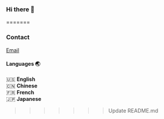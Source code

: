### Hi there 👋

<!--
**Xrhoys/Xrhoys** is a ✨ _special_ ✨ repository because its `README.md` (this file) appears on your GitHub profile.

<<<<<<< 7561dca225be1209f014986ad8197aedac4dc2f2
Here are some ideas to get you started:

- 🔭 I’m currently working on ...
- 🌱 I’m currently learning ...
- 👯 I’m looking to collaborate on ...
- 🤔 I’m looking for help with ...
- 💬 Ask me about ...
- 📫 How to reach me: ...
- 😄 Pronouns: ...
- ⚡ Fun fact: ...
-->
=======
### Contact
[Email](mailto:yefen@hotmail.fr)
 
#### Languages :earth_asia:
:us: __English__  
:cn: __Chinese__  
:fr: __French__  
:jp: __Japanese__  
>>>>>>> Update README.md
